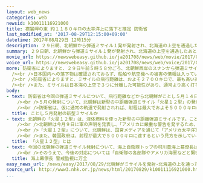 ```yaml
---
layout: web_news
categories: web
newsid: k10011116921000
title: 襟裳岬の東 約１１８０キロの太平洋上に落下と推定 防衛省
last_modified_at: '2017-08-29T12:15:00+09:00'
datetime: 2017年08月29日 12時15分
description: ２９日朝、北朝鮮から弾道ミサイル１発が発射され、北海道の上空を通過したあと北海道の襟裳岬の東、およそ１１８０キロの太平洋上に落下したと推定されています。飛行距離はおよそ２７００キロと推定され、防衛省は中距離弾道ミサイルの可能性があると見て詳しい分析を進めています。
summary: ２９日朝、北朝鮮から弾道ミサイル１発が発射され、北海道の上空を通過したあと北海道の襟裳岬の東、およそ１１８０キロの太平洋上に落下したと推定されています。飛行距離はおよそ２７００キロと推定され、防衛省は中距離弾道ミサイルの可能性があると見て詳しい分析を進めています。
movie_url: https://newswebeasy.github.io/ja201708/news/web/movie/2017/08/29/k10011116921000.mp4
voice_url: https://newswebeasy.github.io/ja201708/news/web/voice/2017/08/29/k10011116921000.mp3
more: 防衛省によりますと、２９日午前５時５８分ごろ、北朝鮮西岸のスナンから弾道ミサイル１発が北東方向に向けて発射されました。ミサイルは午前６時５分ごろから７分ごろにかけて、北海道の渡島半島や襟裳岬の上空を通過し、発射からおよそ１４分後の午前６時１２分ごろ、襟裳岬の東、およそ１１８０キロの太平洋上の日本の排他的経済水域の外に落下したと推定されるということです。<br
  /><br />日本国内への落下物は確認されておらず、船舶や航空機への被害の情報は入っていないということです。防衛省は、弾道ミサイルに対応できるイージス艦や地上配備型の迎撃ミサイル、ＰＡＣ３を展開していますが、破壊措置は実施していません。<br
  /><br />防衛省によりますと、ミサイルの飛行距離は、およそ２７００キロで、最も高い高度は襟裳岬付近の上空のおよそ５５０キロと推定されています。防衛省は、飛行距離などからことし５月１４日に北朝鮮が発射し日本海に落下した中距離弾道ミサイルの可能性があるということです。<br
  /><br />また、ミサイルは日本海の上空で３つに分離した可能性があり、通常より高く打ち上げる「ロフテッド軌道」ではなく、通常の軌道で発射されたと見られるということです。防衛省は、弾道ミサイルの種類や詳しい飛行コースなどの分析を進めています。
body:
- text: 防衛省は今回の弾道ミサイルについて、飛行距離などから北朝鮮がことし５月１４日に発射した新型の中距離弾道ミサイルの可能性があるとして分析を進めています。<br
    /><br />５月の発射について、北朝鮮は新型の中距離弾道ミサイル「火星１２型」の発射実験に成功したと発表しました。<br /><br />防衛省によりますと、このミサイルは北朝鮮西岸のクソン付近から発射され、およそ８００キロほど飛んで日本海に落下したと見られています。飛行時間はおよそ３０分で、高度は２０００キロを超えたと推定され、通常より高い高度で打ち上げる「ロフテッド軌道」で発射されたと見られています。<br
    /><br />防衛省は、仮に通常の軌道で発射されれば、射程は最大でおよそ５０００キロに達すると見込まれるとしています。
  title: ことし５月発射の新型ミサイルか
- text: 北朝鮮の「火星１２型」は、液体燃料を使った新型の中距離弾道ミサイルです。ことし５月、北西部のピョンアン（平安）北道クソン（亀城）付近から初めて発射され、通常より角度をつけて高く打ち上げる「ロフテッド軌道」を用いた結果、高度が初めて２０００キロを超えました。<br
    /><br />北朝鮮は今月９日に軍の声明を発表し、「アメリカに厳重な警告を発するため、『火星１２型』でグアム島周辺への包囲射撃を断行する作戦を慎重に検討している」と明らかにしたのに続いて、１０日には、「『火星１２型』４発を同時に発射して、日本の島根県、広島県、高知県の上空を通過させ、グアム島の周辺３０キロから４０キロの海上に落とす」などと、具体的なルートを予告しました。<br
    /><br />「火星１２型」について、北朝鮮は、国営メディアを通じて「アメリカ太平洋軍の司令部があるハワイと、アラスカを射程圏内に収めている」と主張しています。<br
    /><br />また、韓国政府は、射程が最大で５０００キロに達するという見方を示しているほか、北朝鮮が先月発射したＩＣＢＭ＝大陸間弾道ミサイル級の「火星１４型」の１段目に、「火星１２型」のエンジンが使われていたと分析しています。
  title: 「火星１２型」とは
- text: 今回の北朝鮮の弾道ミサイル発射について、海上自衛隊トップの村川豊海上幕僚長は２９日の定例会見で、「安全保障上、深刻で重大な脅威であり断じて容認できるものではない。再三、発射が行われていることもあり、確実に能力を上げてきていると見るべきだ」と述べました。<br
    /><br />そのうえで、今後の対応については「自衛隊の各部隊やアメリカ海軍などと緊密に連携する」と述べ、情報収集や警戒監視に万全を期す考えを示しました。
  title: 海上幕僚長 警戒監視に万全
easy_news_url: /news/easy/2017/08/29/北朝鮮がミサイルを発射-北海道の上を通った/
source_url: http://www3.nhk.or.jp/news/html/20170829/k10011116921000.html
...
```

